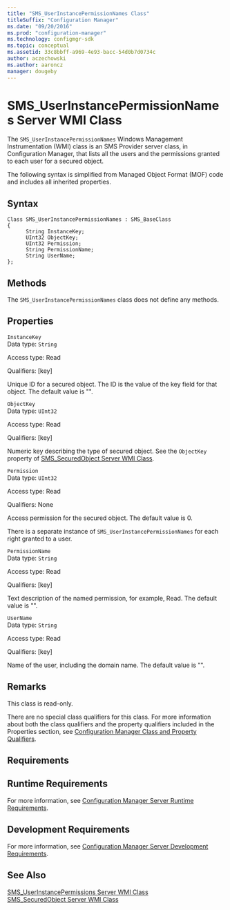 ```yaml
---
title: "SMS_UserInstancePermissionNames Class"
titleSuffix: "Configuration Manager"
ms.date: "09/20/2016"
ms.prod: "configuration-manager"
ms.technology: configmgr-sdk
ms.topic: conceptual
ms.assetid: 33c8bbff-a969-4e93-bacc-54d0b7d0734c
author: aczechowski
ms.author: aaroncz
manager: dougeby
---
```

# SMS_UserInstancePermissionNames Server WMI Class
The `SMS_UserInstancePermissionNames` Windows Management Instrumentation (WMI) class is an SMS Provider server class, in Configuration Manager, that lists all the users and the permissions granted to each user for a secured object.  

 The following syntax is simplified from Managed Object Format (MOF) code and includes all inherited properties.  

## Syntax  

```  
Class SMS_UserInstancePermissionNames : SMS_BaseClass  
{  
      String InstanceKey;  
      UInt32 ObjectKey;  
      UInt32 Permission;  
      String PermissionName;  
      String UserName;  
};  
```  

## Methods  
 The `SMS_UserInstancePermissionNames` class does not define any methods.  

## Properties  
 `InstanceKey`  
 Data type: `String`  

 Access type: Read  

 Qualifiers: [key]  

 Unique ID for a secured object. The ID is the value of the key field for that object. The default value is "".  

 `ObjectKey`  
 Data type: `UInt32`  

 Access type: Read  

 Qualifiers: [key]  

 Numeric key describing the type of secured object. See the `ObjectKey` property of [SMS_SecuredObject Server WMI Class](../../../develop/reference/misc/sms_securedobject-server-wmi-class.md).  

 `Permission`  
 Data type: `UInt32`  

 Access type: Read  

 Qualifiers: None  

 Access permission for the secured object. The default value is 0.  

 There is a separate instance of `SMS_UserInstancePermissionNames` for each right granted to a user.  

 `PermissionName`  
 Data type: `String`  

 Access type: Read  

 Qualifiers: [key]  

 Text description of the named permission, for example, Read. The default value is "".  

 `UserName`  
 Data type: `String`  

 Access type: Read  

 Qualifiers: [key]  

 Name of the user, including the domain name. The default value is "".  

## Remarks  
 This class is read-only.  

 There are no special class qualifiers for this class. For more information about both the class qualifiers and the property qualifiers included in the Properties section, see [Configuration Manager Class and Property Qualifiers](../../../develop/reference/misc/class-and-property-qualifiers.md).  

## Requirements  

## Runtime Requirements  
 For more information, see [Configuration Manager Server Runtime Requirements](../../../develop/core/reqs/server-runtime-requirements.md).  

## Development Requirements  
 For more information, see [Configuration Manager Server Development Requirements](../../../develop/core/reqs/server-development-requirements.md).  

## See Also  
 [SMS_UserInstancePermissions Server WMI Class](../../../develop/reference/misc/sms_userinstancepermissions-server-wmi-class.md)   
 [SMS_SecuredObject Server WMI Class](../../../develop/reference/misc/sms_securedobject-server-wmi-class.md)
